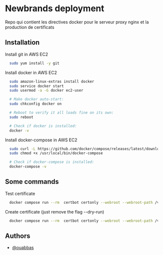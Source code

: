 
# Newbrands deployment

Repo qui contient les directives docker pour le serveur proxy nginx et la production de certificats

## Installation

Install git in AWS EC2

```bash
  sudo yum install -y git
```
    
Install docker in AWS EC2

```bash
  sudo amazon-linux-extras install docker
  sudo service docker start
  sudo usermod -a -G docker ec2-user

  # Make docker auto-start:
  sudo chkconfig docker on

  # Reboot to verify it all loads fine on its own:
  sudo reboot

  # Check if docker is installed:
  docker -v
```
    
Install docker-compose in AWS EC2

```bash
  sudo curl -L https://github.com/docker/compose/releases/latest/download/docker-compose-$(uname -s)-$(uname -m) -o /usr/local/bin/docker-compose
  sudo chmod +x /usr/local/bin/docker-compose

  # Check if docker-compose is installed:
  docker-compose -v
```

## Some commands

Test certificate

```bash
  docker compose run --rm  certbot certonly --webroot --webroot-path /var/www/certbot/ --dry-run -d api.kooking.app
```

Create certificate (just remove the flag --dry-run)

```bash
  docker compose run --rm  certbot certonly --webroot --webroot-path /var/www/certbot/ -d api.kooking.app
```

## Authors

- [@ouabbas](https://www.github.com/ouabbas)
